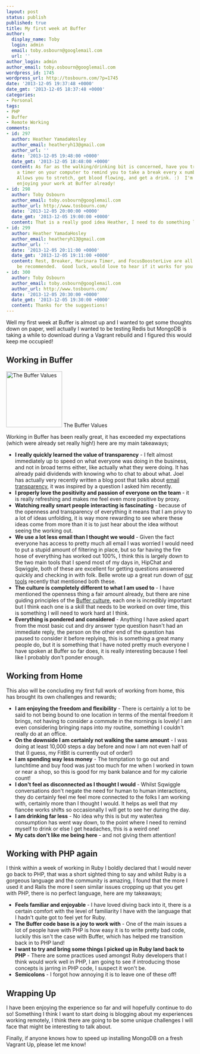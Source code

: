 ```yaml
---
layout: post
status: publish
published: true
title: My first week at Buffer
author:
  display_name: Toby
  login: admin
  email: toby.osbourn@googlemail.com
  url: ''
author_login: admin
author_email: toby.osbourn@googlemail.com
wordpress_id: 1745
wordpress_url: http://tosbourn.com/?p=1745
date: '2013-12-05 19:37:48 +0000'
date_gmt: '2013-12-05 18:37:48 +0000'
categories:
- Personal
tags:
- PHP
- Buffer
- Remote Working
comments:
- id: 297
  author: Heather YamadaHosley
  author_email: heatheryh13@gmail.com
  author_url: ''
  date: '2013-12-05 19:48:00 +0000'
  date_gmt: '2013-12-05 18:48:00 +0000'
  content: As far as the walking/drinking bit is concerned, have you tried setting
    a timer on your computer to remind you to take a break every x number of minutes?
    Allows you to stretch, get blood flowing, and get a drink. :)  I'm happy you're
    enjoying your work at Buffer already!
- id: 298
  author: Toby Osbourn
  author_email: toby.osbourn@googlemail.com
  author_url: http://www.tosbourn.com/
  date: '2013-12-05 20:00:00 +0000'
  date_gmt: '2013-12-05 19:00:00 +0000'
  content: That is a really good idea Heather, I need to do something like that!
- id: 299
  author: Heather YamadaHosley
  author_email: heatheryh13@gmail.com
  author_url: ''
  date: '2013-12-05 20:11:00 +0000'
  date_gmt: '2013-12-05 19:11:00 +0000'
  content: Rest, Breaker, Marinara Timer, and FocusBoosterLive are all ones I've seen
    be recommended.  Good luck, would love to hear if it works for you!
- id: 300
  author: Toby Osbourn
  author_email: toby.osbourn@googlemail.com
  author_url: http://www.tosbourn.com/
  date: '2013-12-05 20:30:00 +0000'
  date_gmt: '2013-12-05 19:30:00 +0000'
  content: Thanks for the suggestions!
---
```

<p>Well my first week at Buffer is almost up and I wanted to get some thoughts down on paper, well actually I wanted to be testing Redis but MongoDB is taking a while to download during a Vagrant rebuild and I figured this would keep me occupied!</p>
<h2>Working in Buffer</h2>
<p><a href="http://tosbourn.com/wp-content/uploads/2013/12/2013-12-04-09.10.05.jpg"><img class="size-thumbnail wp-image-1747" alt="The Buffer Values" src="http://tosbourn.com/wp-content/uploads/2013/12/2013-12-04-09.10.05-150x150.jpg" width="150" height="150" /></a> The Buffer Values</p>
<p>Working in Buffer has been really great, it has exceeded my expectations (which were already set really high!) here are my main takeaways;</p>
<ul>
<li><strong>I really quickly learned the value of transparency</strong> - I felt almost immediately up to speed on what everyone was doing in the business, and not in broad terms either, like actually what they were doing. It has already paid dividends with knowing who to chat to about what. Joel has actually very recently written a blog post that talks about <a href="http://joel.is/post/69066438261/how-we-handle-team-emails-at-our-startup-defaulting-to">email transparency</a>, it was inspired by a question I asked him recently.</li>
<li><strong>I properly love the positivity and passion of everyone on the team</strong> - it is really refreshing and makes me feel even more positive by proxy.</li>
<li><strong>Watching really smart people interacting is fascinating</strong> - because of the openness and transparency of everything it means that I am privy to a lot of ideas unfolding, it is way more rewarding to see where these ideas come from more than it is to just hear about the idea without seeing the working out.</li>
<li><strong>We use a lot less email than I thought we would</strong> - Given the fact everyone has access to pretty much all email I was worried I would need to put a stupid amount of filtering in place, but so far having the fire hose of everything has worked out 100%, I think this is largely down to the two main tools that I spend most of my days in, HipChat and Sqwiggle, both of these are excellent for getting questions answered quickly and checking in with folk. Belle wrote up a great run down of <a href="http://blog.bufferapp.com/the-8-most-important-business-tools-that-keep-our-company-on-track">our tools</a> recently that mentioned both these.</li>
<li><strong>The culture is completely different to what I am used to</strong> - I have mentioned the openness thing a fair amount already, but there are nine guiding principles of the <a href="http://www.slideshare.net/bufferapp/buffer-culture-03">Buffer culture</a>, each one is incredibly important but I think each one is a skill that needs to be worked on over time, this is something I will need to work hard at I think.</li>
<li><strong>Everything is pondered and considered</strong> - Anything I have asked apart from the most basic cut and dry answer type question hasn't had an immediate reply, the person on the other end of the question has paused to consider it before replying, this is something a great many people do, but it is something that I have noted pretty much everyone I have spoken at Buffer so far does, it is really interesting because I feel like I probably don't ponder enough.</li>
</ul>
<h2>Working from Home</h2>
<p>This also will be concluding my first full work of working from home, this has brought its own challenges and rewards;</p>
<ul>
<li><strong>I am enjoying the freedom and flexibility</strong> - There is certainly a lot to be said to not being bound to one location in terms of the mental freedom it brings, not having to consider a commute in the mornings is lovely! I am even considering bringing naps into my routine, something I couldn't really do at an office.</li>
<li><strong>On the downside I am certainly not walking the same amount</strong> - I was doing at least 10,000 steps a day before and now I am not even half of that (I guess, my FitBit is currently out of order!)</li>
<li><strong>I am spending way less money</strong> - The temptation to go out and lunchtime and buy food was just too much for me when I worked in town or near a shop, so this is good for my bank balance and for my calorie count!</li>
<li><strong>I don't feel as disconnected as I thought I would</strong> - Whilst Sqwiggle conversations don't negate the need for human to human interactions, they do certainly feel me feel more connected to the folks I am working with, certainly more than I thought I would. It helps as well that my fiancée works shifts so occasionally I will get to see her during the day.</li>
<li><strong>I am drinking far less</strong> - No idea why this is but my water/tea consumption has went way down, to the point where I need to remind myself to drink or else I get headaches, this is a weird one!</li>
<li><strong>My cats don't like me being here</strong> - and not giving them attention!</li>
</ul>
<h2>Working with PHP again</h2>
<p>I think within a week of working in Ruby I boldly declared that I would never go back to PHP, that was a short sighted thing to say and whilst Ruby is a gorgeous language and the community is amazing, I found that the more I used it and Rails the more I seen similar issues cropping up that you get with PHP, there is no perfect language, here are my takeaways;</p>
<ul>
<li><strong>Feels familiar and enjoyable</strong> - I have loved diving back into it, there is a certain comfort with the level of familiarity I have with the language that I hadn't quite got to feel yet for Ruby.</li>
<li><strong>The Buffer code base is a joy to work with</strong> - One of the main issues a lot of people have with PHP is how easy it is to write pretty bad code, luckily this isn't the case with Buffer, which has helped me transition back in to PHP land!</li>
<li><strong>I want to try and bring some things I picked up in Ruby land back to PHP</strong> - There are some practices used amongst Ruby developers that I think would work well in PHP, I am going to see if introducing those concepts is jarring in PHP code, I suspect it won't be.</li>
<li><strong>Semicolons</strong> - I forgot how annoying it is to leave one of these off!</li>
</ul>
<h2>Wrapping Up</h2>
<p>I have been enjoying the experience so far and will hopefully continue to do so! Something I think I want to start doing is blogging about my experiences working remotely, I think there are going to be some unique challenges I will face that might be interesting to talk about.</p>
<p>Finally, if anyone knows how to speed up installing MongoDB on a fresh Vagrant Up, please let me know!</p>
